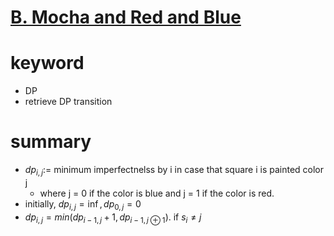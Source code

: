 # [B. Mocha and Red and Blue](https://codeforces.com/contest/1559/problem/B)




# keyword 
- DP
- retrieve DP transition



# summary
- $dp_{i, j} :=$ minimum imperfectnelss by i in case that square i is painted color j
  - where j = 0 if the color is blue and j = 1 if the color is red.
- initially, $dp_{i, j} = \inf, dp_{0, j} = 0$
- $dp_{i, j} = min(dp_{i - 1, j} + 1, dp_{i - 1, j \oplus 1})$. if $s_i \neq j$